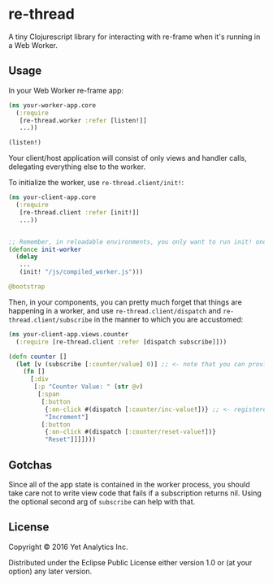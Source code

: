 # re-thread

A tiny Clojurescript library for interacting with re-frame when it's running in a Web Worker.

## Usage

In your Web Worker re-frame app:

``` clojure
(ns your-worker-app.core
  (:require
   [re-thread.worker :refer [listen!]]
   ...))

(listen!)

```

Your client/host application will consist of only views and handler calls, delegating everything else to the worker.

To initialize the worker, use `re-thread.client/init!`:

``` clojure
(ns your-client-app.core
  (:require
   [re-thread.client :refer [init!]]
   ...))


;; Remember, in reloadable environments, you only want to run init! once.
(defonce init-worker
  (delay
   ...
   (init! "/js/compiled_worker.js")))

@bootstrap

```

Then, in your components, you can pretty much forget that things are happening in a worker, and use `re-thread.client/dispatch` and `re-thread.client/subscribe` in the manner to which you are accustomed:

``` clojure
(ns your-client-app.views.counter
  (:require [re-thread.client :refer [dispatch subscribe]]))

(defn counter []
  (let [v (subscribe [:counter/value] 0)] ;; <- note that you can provide a default value..
    (fn []
      [:div
       [:p "Counter Value: " (str @v)
        [:span
         [:button
          {:on-click #(dispatch [:counter/inc-value!])} ;; <- registered in the worker
          "Increment"]
         [:button
          {:on-click #(dispatch [:counter/reset-value!])}
          "Reset"]]]])))

```

## Gotchas

Since all of the app state is contained in the worker process, you should take care not to write view code that fails if a subscription returns nil. Using the optional second arg of `subscribe` can help with that.

## License

Copyright © 2016 Yet Analytics Inc.

Distributed under the Eclipse Public License either version 1.0 or (at
your option) any later version.
